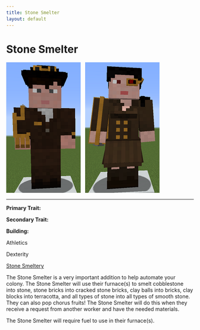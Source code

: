 ```yaml
---
title: Stone Smelter
layout: default
---
```

# Stone Smelter

<div class="infobox box text-center">
<img src="../../assets/images/workers/stonesmelter_m.png" alt="Stone Smelter Male" />&nbsp;&nbsp;&nbsp;<img src="../../assets/images/workers/stonesmelter_f.png" alt="Stone Smelter Female" />
<hr />
  <div class="row section-text text-left">
    <div class="col">
      <p><strong>Primary Trait:</strong></p>
      <p><strong>Secondary Trait:</strong></p>
      <p><strong>Building:</strong></p>
    </div>
    <div class="col">
      <p class="traitp">Athletics</p>
      <p class="traits">Dexterity</p>
      <p><a href="../buildings/stonesmeltery">Stone Smeltery</a></p>
    </div>
  </div>
</div>

The Stone Smelter is a very important addition to help automate your colony. The Stone Smelter will use their furnace(s) to smelt cobblestone into stone, stone bricks into cracked stone bricks, clay balls into bricks, clay blocks into terracotta, and all types of stone into all types of smooth stone. They can also pop chorus fruits! The Stone Smelter will do this when they receive a request from another worker and have the needed materials.

The Stone Smelter will require fuel to use in their furnace(s).

